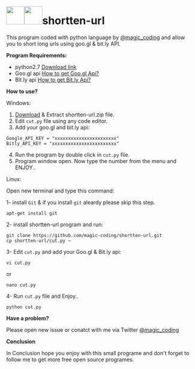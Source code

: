 # <img src="https://ee5817f8e2e9a2e34042-3365e7f0719651e5b8d0979bce83c558.ssl.cf5.rackcdn.com/python.png" width="48"><img src="https://blog.shareaholic.com/wp-content/uploads/2015/06/shortlink.png" width="48">shortten-url
This program coded with python language by [@magic_coding](www.twitter.com/magic_coding) and allow you to short long urls using goo.gl &amp; bit.ly API.


**Program Requirements:**

- python2.7 [Download link](https://www.python.org/download/releases/2.7/)
- Goo.gl api [How to get Goo.gl Api?](http://wp2x.com/sign-goo-gl-api-key/)
- Bit.ly api [How to get Bit.ly Api?](http://support.bitly.com/knowledgebase/articles/76785-how-do-i-find-my-api-key-)


**How to use?**

Windows:

1. [Download](https://github.com/magic-coding/shortten-url/archive/master.zip) & Extract shortten-url.zip file.
2. Edit `cut.py` file using any code editor.
3. Add your goo.gl and bit.ly api:
```
Google_API_KEY = "xxxxxxxxxxxxxxxxxxxxxxx"
Bitly_API_KEY = "xxxxxxxxxxxxxxxxxxxxxxxx"
```
4. Run the program by double click in `cut.py` file.
5. Program window open. Now type the number from the menu and ENJOY..

Linux:

Open new terminal and type this command:

1- install `Git` & if you install `git` aleardy please skip this step.
```
apt-get install git
```
2- install shortten-url program and run:
```
git clone https://github.com/magic-coding/shortten-url.git
cp shortten-url/cut.py ~
```
3- Edit `cut.py` and add your Goo.gl & Bit.ly api:
```
vi cut.py
```
or
```
nano cut.py
```
4- Run `cut.py` file and Enjoy..
```
python cut.py
```

**Have a problem?**

Please open new issue or conatct with me via Twitter [@magic_coding](http://www.twitter.com/magic_coding)


**Conclusion**

In Conclusion hope you enjoy with this small programe and don't forget to follow me to get more free open source programes.
